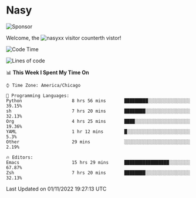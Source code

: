 # Nasy

<!--
<p align="center">
<img height="200" src="https://github-readme-stats.vercel.app/api?username=nasyxx&count_private=true&show_icons=true&theme=dracula&include_all_commits=true"/>
<img height="200" src="https://github-readme-stats.vercel.app/api/top-langs/?username=nasyxx&theme=dracula&hide=html,jupyter+notebook&count_private=true&show_icons=true"/>
</p>

  
----------------
-->

![Sponsor](https://img.shields.io/static/v1.svg?label=Sponsor&message=%E2%9D%A4&logo=GitHub&style=flat&color=pink)
 
Welcome, the ![nasyxx visitor counter](https://count.getloli.com/get/@nasyxx?theme=rule34)th vistor!
 
<!--START_SECTION:waka-->
![Code Time](http://img.shields.io/badge/Code%20Time-2%2C766%20hrs%2025%20mins-blue)

![Lines of code](https://img.shields.io/badge/From%20Hello%20World%20I%27ve%20Written-5%20Million%20lines%20of%20code-blue)

📊 **This Week I Spent My Time On** 

```text
⌚︎ Time Zone: America/Chicago

💬 Programming Languages: 
Python                   8 hrs 56 mins       █████████░░░░░░░░░░░░░░░░   39.15% 
sh                       7 hrs 20 mins       ████████░░░░░░░░░░░░░░░░░   32.13% 
Org                      4 hrs 25 mins       ████░░░░░░░░░░░░░░░░░░░░░   19.36% 
YAML                     1 hr 12 mins        █░░░░░░░░░░░░░░░░░░░░░░░░   5.3% 
Other                    29 mins             ░░░░░░░░░░░░░░░░░░░░░░░░░   2.19%

🔥 Editors: 
Emacs                    15 hrs 29 mins      █████████████████░░░░░░░░   67.87% 
Zsh                      7 hrs 20 mins       ████████░░░░░░░░░░░░░░░░░   32.13%

```


 Last Updated on 01/11/2022 19:27:13 UTC
<!--END_SECTION:waka-->

<!-- ![visitors](https://visitor-badge.laobi.icu/badge?page_id=nasyxx.nasyxx) -->
